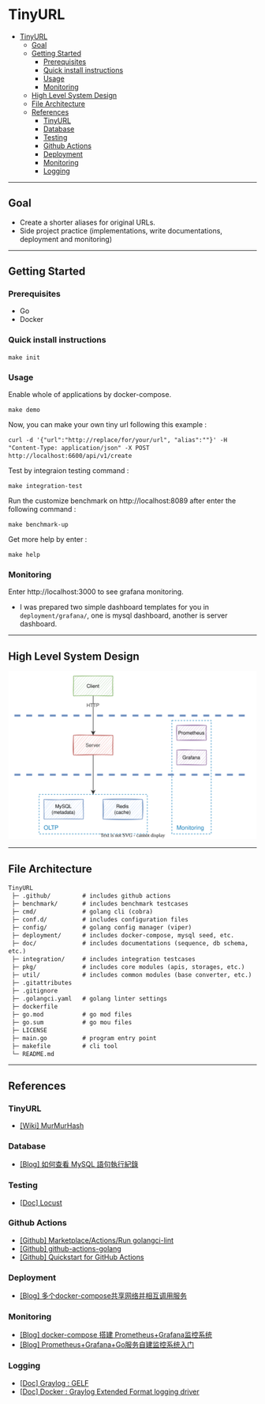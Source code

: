 # TinyURL

- [TinyURL](#tinyurl)
  - [Goal](#goal)
  - [Getting Started](#getting-started)
    - [Prerequisites](#prerequisites)
    - [Quick install instructions](#quick-install-instructions)
    - [Usage](#usage)
    - [Monitoring](#monitoring)
  - [High Level System Design](#high-level-system-design)
  - [File Architecture](#file-architecture)
  - [References](#references)
    - [TinyURL](#tinyurl-1)
    - [Database](#database)
    - [Testing](#testing)
    - [Github Actions](#github-actions)
    - [Deployment](#deployment)
    - [Monitoring](#monitoring-1)
    - [Logging](#logging)

---

## Goal

- Create a shorter aliases for original URLs.
- Side project practice (implementations, write documentations, deployment and monitoring)

---

## Getting Started

### Prerequisites

- Go
- Docker

### Quick install instructions

```shell
make init
```

### Usage

Enable whole of applications by docker-compose.

```shell
make demo
```

Now, you can make your own tiny url following this example :

```shell
curl -d '{"url":"http://replace/for/your/url", "alias":""}' -H "Content-Type: application/json" -X POST http://localhost:6600/api/v1/create
```

Test by integraion testing command : 

```shell
make integration-test
```

Run the customize benchmark on http://localhost:8089 after enter the following command : 

```shell
make benchmark-up
```

Get more help by enter :

```shell
make help
```

### Monitoring

Enter http://localhost:3000 to see grafana monitoring.

- I was prepared two simple dashboard templates for you in `deployment/grafana/`, one is mysql dashboard, another is server dashboard.

---

## High Level System Design

![image](./doc/image/architecture_v0.2.0.svg)

---

## File Architecture

```
TinyURL
 ├─ .github/         # includes github actions
 ├─ benchmark/       # includes benchmark testcases
 ├─ cmd/             # golang cli (cobra)
 ├─ conf.d/          # includes configuration files
 ├─ config/          # golang config manager (viper)
 ├─ deployment/      # includes docker-compose, mysql seed, etc.
 ├─ doc/             # includes documentations (sequence, db schema, etc.)
 ├─ integration/     # includes integration testcases
 ├─ pkg/             # includes core modules (apis, storages, etc.)
 ├─ util/            # includes common modules (base converter, etc.)
 ├─ .gitattributes
 ├─ .gitignore
 ├─ .golangci.yaml   # golang linter settings
 ├─ dockerfile
 ├─ go.mod           # go mod files
 ├─ go.sum           # go mou files
 ├─ LICENSE
 ├─ main.go          # program entry point
 ├─ makefile         # cli tool
 └─ README.md
```

---

## References

### TinyURL

- [[Wiki] MurMurHash](https://en.wikipedia.org/wiki/MurmurHash)

### Database

- [[Blog] 如何查看 MySQL 語句執行紀錄](https://learnku.com/articles/33773)

### Testing

- [[Doc] Locust](https://docs.locust.io/en/stable/)

### Github Actions

- [[Github] Marketplace/Actions/Run golangci-lint](https://github.com/marketplace/actions/run-golangci-lint)
- [[Github] github-actions-golang](https://github.com/mvdan/github-actions-golang)
- [[Github] Quickstart for GitHub Actions](https://docs.github.com/en/actions/quickstart)

### Deployment

- [[Blog] 多个docker-compose共享网络并相互调用服务](https://juejin.cn/post/7070401263019491365)

### Monitoring

- [[Blog] docker-compose 搭建 Prometheus+Grafana监控系统](https://www.cnblogs.com/qdhxhz/p/16325893.html)
- [[Blog] Prometheus+Grafana+Go服务自建监控系统入门](https://www.xhyonline.com/?p=1492)

### Logging

- [[Doc] Graylog : GELF](https://docs.graylog.org/docs/gelf)
- [[Doc] Docker : Graylog Extended Format logging driver](https://docs.docker.com/config/containers/logging/gelf/)